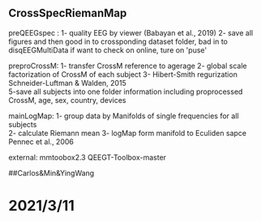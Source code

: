 ## CrossSpecRiemanMap
preQEEGspec :
1- quality EEG by viewer (Babayan et al., 2019)
2- save all figures and then good in to crossponding dataset folder, bad in to disqEEGMultiData
if want to check on online, ture on 'puse'

preproCrossM:
1- transfer CrossM reference to agerage 
2- global scale factorization of CrossM of each subject 
3- Hibert-Smith regurization Schneider-Luftman & Walden, 2015  
5-save all subjects into one folder information including proprocessed CrossM, age, sex, country, devices 

mainLogMap:
1- group data by Manifolds of single frequencies for all subjects    
2- calculate Riemann mean
3- logMap form manifold to Eculiden sapce  Pennec et al., 2006



external:
mmtoobox2.3
QEEGT-Toolbox-master



##Carlos&Min&YingWang
# 2021/3/11



